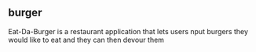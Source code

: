 ## burger
Eat-Da-Burger is a restaurant application that lets users nput burgers they would like to eat and they can then devour them

